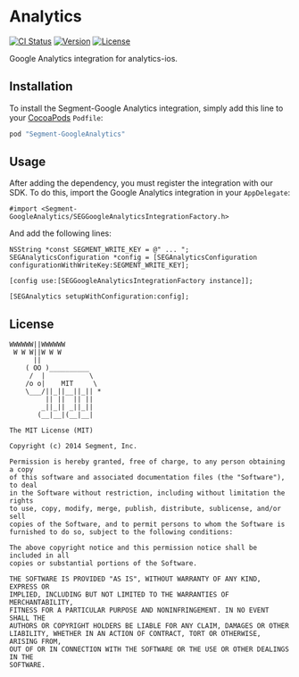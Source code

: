 # Analytics

[![CI Status](http://img.shields.io/travis/segment-integrations/analytics-ios-integration-google-analytics.svg?style=flat)](https://travis-ci.org/segment-integrations/analytics-ios-integration-google-analytics)
[![Version](https://img.shields.io/cocoapods/v/Segment-google-analytics.svg?style=flat)](http://cocoapods.org/pods/Segment-google-analytics)
[![License](https://img.shields.io/cocoapods/l/Segment-google-analytics.svg?style=flat)](http://cocoapods.org/pods/Segment-google-analytics)

Google Analytics integration for analytics-ios.

## Installation

To install the Segment-Google Analytics integration, simply add this line to your [CocoaPods](http://cocoapods.org) `Podfile`:

```ruby
pod "Segment-GoogleAnalytics"
```

## Usage

After adding the dependency, you must register the integration with our SDK.  To do this, import the Google Analytics integration in your `AppDelegate`:

```
#import <Segment-GoogleAnalytics/SEGGoogleAnalyticsIntegrationFactory.h>
```

And add the following lines:

```
NSString *const SEGMENT_WRITE_KEY = @" ... ";
SEGAnalyticsConfiguration *config = [SEGAnalyticsConfiguration configurationWithWriteKey:SEGMENT_WRITE_KEY];

[config use:[SEGGoogleAnalyticsIntegrationFactory instance]];

[SEGAnalytics setupWithConfiguration:config];

```


## License

```
WWWWWW||WWWWWW
 W W W||W W W
      ||
    ( OO )__________
     /  |           \
    /o o|    MIT     \
    \___/||_||__||_|| *
         || ||  || ||
        _||_|| _||_||
       (__|__|(__|__|

The MIT License (MIT)

Copyright (c) 2014 Segment, Inc.

Permission is hereby granted, free of charge, to any person obtaining a copy
of this software and associated documentation files (the "Software"), to deal
in the Software without restriction, including without limitation the rights
to use, copy, modify, merge, publish, distribute, sublicense, and/or sell
copies of the Software, and to permit persons to whom the Software is
furnished to do so, subject to the following conditions:

The above copyright notice and this permission notice shall be included in all
copies or substantial portions of the Software.

THE SOFTWARE IS PROVIDED "AS IS", WITHOUT WARRANTY OF ANY KIND, EXPRESS OR
IMPLIED, INCLUDING BUT NOT LIMITED TO THE WARRANTIES OF MERCHANTABILITY,
FITNESS FOR A PARTICULAR PURPOSE AND NONINFRINGEMENT. IN NO EVENT SHALL THE
AUTHORS OR COPYRIGHT HOLDERS BE LIABLE FOR ANY CLAIM, DAMAGES OR OTHER
LIABILITY, WHETHER IN AN ACTION OF CONTRACT, TORT OR OTHERWISE, ARISING FROM,
OUT OF OR IN CONNECTION WITH THE SOFTWARE OR THE USE OR OTHER DEALINGS IN THE
SOFTWARE.
```
